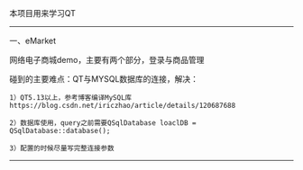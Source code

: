 本项目用来学习QT

---

一、eMarket

网络电子商城demo，主要有两个部分，登录与商品管理

碰到的主要难点：QT与MYSQL数据库的连接，解决：

    1）QT5.13以上，参考博客编译MySQL库https://blog.csdn.net/iriczhao/article/details/120687688

    2）数据库使用，query之前需要QSqlDatabase loaclDB = QSqlDatabase::database();

    3）配置的时候尽量写完整连接参数

---

